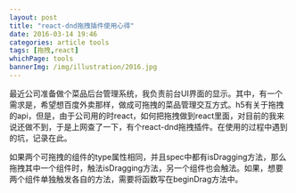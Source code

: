 ```yaml
---
layout: post
title: "react-dnd拖拽插件使用心得"
date: 2016-03-14 19:46
categories: article tools
tags: [拖拽,react]
whichPage: tools
bannerImg: /img/illustration/2016.jpg
---
```


最近公司准备做个菜品后台管理系统，我负责前台UI界面的显示。其中，有一个需求是，希望想百度外卖那样，做成可拖拽的菜品管理交互方式。h5有关于拖拽的api，但是，由于公司用的时react，如何把拖拽做到react里面，对目前的我来说还做不到，于是上网查了一下，有个react-dnd拖拽插件。在使用的过程中遇到的坑，记录在此。


如果两个可拖拽的组件的type属性相同，并且spec中都有isDragging方法，那么拖拽其中一个组件时，触法isDragging方法，另一个组件也会触法。如果，想要两个组件单独触发各自的方法，需要将函数写在beginDrag方法中。

